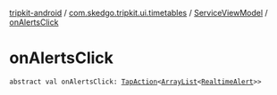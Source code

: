 [tripkit-android](../../index.md) / [com.skedgo.tripkit.ui.timetables](../index.md) / [ServiceViewModel](index.md) / [onAlertsClick](./on-alerts-click.md)

# onAlertsClick

`abstract val onAlertsClick: `[`TapAction`](../../com.skedgo.tripkit.ui.utils/-tap-action/index.md)`<`[`ArrayList`](https://kotlinlang.org/api/latest/jvm/stdlib/kotlin.collections/-array-list/index.html)`<`[`RealtimeAlert`](../../com.skedgo.tripkit.common.model/-realtime-alert/index.md)`>>`